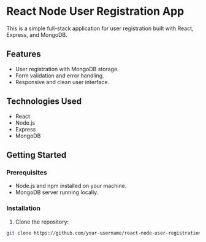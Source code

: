 


# React Node User Registration App

This is a simple full-stack application for user registration built with React, Express, and MongoDB.

## Features

- User registration with MongoDB storage.
- Form validation and error handling.
- Responsive and clean user interface.

## Technologies Used

- React
- Node.js
- Express
- MongoDB

## Getting Started

### Prerequisites

- Node.js and npm installed on your machine.
- MongoDB server running locally.

### Installation

1. Clone the repository:

```bash
git clone https://github.com/your-username/react-node-user-registration.git
